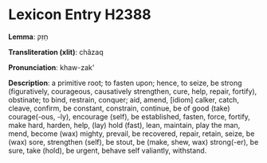 # Lexicon Entry H2388

**Lemma**: חָזַק

**Transliteration (xlit)**: châzaq

**Pronunciation**: khaw-zak'

**Description**:
a primitive root; to fasten upon; hence, to seize, be strong (figuratively, courageous, causatively strengthen, cure, help, repair, fortify), obstinate; to bind, restrain, conquer; aid, amend, [idiom] calker, catch, cleave, confirm, be constant, constrain, continue, be of good (take) courage(-ous, -ly), encourage (self), be established, fasten, force, fortify, make hard, harden, help, (lay) hold (fast), lean, maintain, play the man, mend, become (wax) mighty, prevail, be recovered, repair, retain, seize, be (wax) sore, strengthen (self), be stout, be (make, shew, wax) strong(-er), be sure, take (hold), be urgent, behave self valiantly, withstand.
